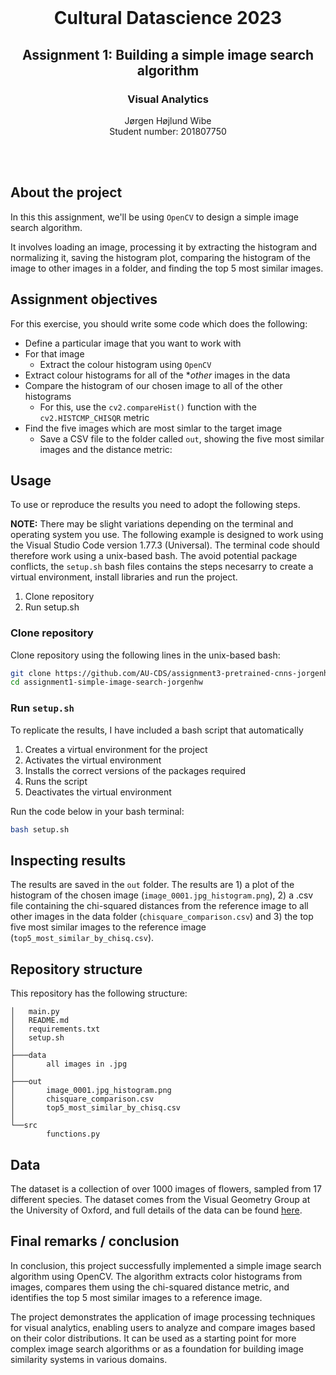 <!-- PROJECT LOGO -->
<br />
<p align="center">
  <h1 align="center">Cultural Datascience 2023</h1> 
  <h2 align="center">Assignment 1: Building a simple image search algorithm</h2> 
  <h3 align="center">Visual Analytics</h3> 


  <p align="center">
    Jørgen Højlund Wibe<br>
    Student number: 201807750
  </p>
</p>
<br><br>

<!-- ABOUT THE PROJECT -->
## About the project
In this this assignment, we'll be using ```OpenCV``` to design a simple image search algorithm.

It involves loading an image, processing it by extracting the histogram and normalizing it, saving the histogram plot, comparing the histogram of the image to other images in a folder, and finding the top 5 most similar images.

## Assignment objectives
For this exercise, you should write some code which does the following:

- Define a particular image that you want to work with
- For that image
  - Extract the colour histogram using ```OpenCV```
- Extract colour histograms for all of the **other* images in the data
- Compare the histogram of our chosen image to all of the other histograms 
  - For this, use the ```cv2.compareHist()``` function with the ```cv2.HISTCMP_CHISQR``` metric
- Find the five images which are most simlar to the target image
  - Save a CSV file to the folder called ```out```, showing the five most similar images and the distance metric:


<!-- USAGE -->
## Usage

To use or reproduce the results you need to adopt the following steps.

**NOTE:** There may be slight variations depending on the terminal and operating system you use. The following example is designed to work using the Visual Studio Code version 1.77.3 (Universal). The terminal code should therefore work using a unix-based bash. The avoid potential package conflicts, the ```setup.sh``` bash files contains the steps necesarry to create a virtual environment, install libraries and run the project.

1. Clone repository
2. Run setup.sh
   

### Clone repository

Clone repository using the following lines in the unix-based bash:

```bash
git clone https://github.com/AU-CDS/assignment3-pretrained-cnns-jorgenhw.git
cd assignment1-simple-image-search-jorgenhw
```

### Run ```setup.sh```

To replicate the results, I have included a bash script that automatically 

1. Creates a virtual environment for the project
2. Activates the virtual environment
3. Installs the correct versions of the packages required
4. Runs the script
5. Deactivates the virtual environment

Run the code below in your bash terminal:

```bash
bash setup.sh
```

## Inspecting results

The results are saved in the ```out``` folder. The results are 1) a plot of the histogram of the chosen image (```image_0001.jpg_histogram.png```), 2) a .csv file containing the chi-squared distances from the reference image to all other images in the data folder (```chisquare_comparison.csv```) and 3) the top five most similar images to the reference image (```top5_most_similar_by_chisq.csv```).

<!-- REPOSITORY STRUCTURE -->
## Repository structure

This repository has the following structure:
```
│   main.py
│   README.md
│   requirements.txt
│   setup.sh
│
├───data
│       all images in .jpg
│
├───out
│       image_0001.jpg_histogram.png
│       chisquare_comparison.csv
│       top5_most_similar_by_chisq.csv
│
└──src
        functions.py
```

<!-- ABOUT THE DATA -->
## Data
The dataset is a collection of over 1000 images of flowers, sampled from 17 different species. The dataset comes from the Visual Geometry Group at the University of Oxford, and full details of the data can be found [here](https://www.robots.ox.ac.uk/~vgg/data/flowers/17/).

## Final remarks / conclusion
In conclusion, this project successfully implemented a simple image search algorithm using OpenCV. The algorithm extracts color histograms from images, compares them using the chi-squared distance metric, and identifies the top 5 most similar images to a reference image.

The project demonstrates the application of image processing techniques for visual analytics, enabling users to analyze and compare images based on their color distributions. It can be used as a starting point for more complex image search algorithms or as a foundation for building image similarity systems in various domains.